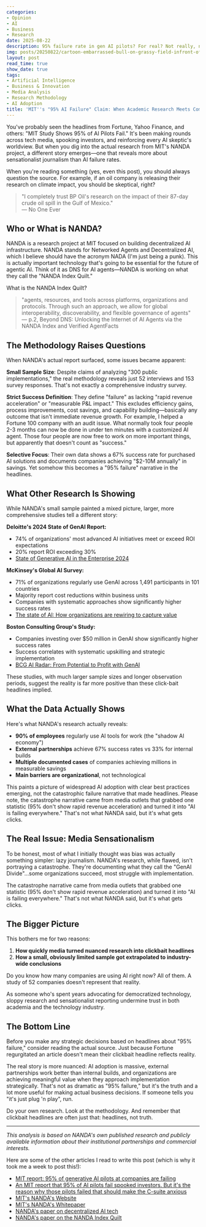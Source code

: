 ```yaml
---
categories:
- Opinion
- AI
- Business
- Research
date: 2025-08-22
description: 95% failure rate in gen AI pilots? For real? Not really, no.
img: posts/20250822/cartoon-embarrassed-bull-on-grassy-field-infront-of-an-mit.jpeg.jpeg
layout: post
read_time: true
show_date: true
tags:
- Artificial Intelligence
- Business & Innovation
- Media Analysis
- Research Methodology
- AI Adoption
title: 'MIT''s "95% AI Failure" Claim: When Academic Research Meets Commercial Interests'
---
```


You've probably seen the headlines from Fortune, Yahoo Finance, and others: "MIT Study Shows 95% of AI Pilots Fail." It's been making rounds across tech media, spooking investors, and reinforcing every AI skeptic's worldview. But when you dig into the actual research from MIT's NANDA project, a different story emerges—one that reveals more about sensationalist journalism than AI failure rates.

When you're reading something (yes, even this post), you should always question the source. For example, if an oil company is releasing their research on climate impact, you should be skeptical, right?

> "I completely trust BP Oil's research on the impact of their 87-day crude oil spill in the Gulf of Mexico."  
> — No One Ever

## Who or What is NANDA?

NANDA is a research project at MIT focused on building decentralized AI infrastructure. NANDA stands for Networked Agents and Decentralized AI, which I believe should have the acronym NADA (I'm just being a punk). This is actually important technology that's going to be essential for the future of agentic AI. Think of it as DNS for AI agents—NANDA is working on what they call the "NANDA Index Quilt."

What is the NANDA Index Quilt?

> "agents, resources, and tools across platforms, organizations and protocols. Through such an approach, we allow for global interoperability, discoverability, and flexible governance of agents"  
> — p.2, Beyond DNS: Unlocking the Internet of AI Agents via the NANDA Index and Verified AgentFacts

## The Methodology Raises Questions

When NANDA's actual report surfaced, some issues became apparent:

**Small Sample Size**: Despite claims of analyzing "300 public implementations," the real methodology reveals just 52 interviews and 153 survey responses. That's not exactly a comprehensive industry survey.

**Strict Success Definition**: They define "failure" as lacking "rapid revenue acceleration" or "measurable P&L impact." This excludes efficiency gains, process improvements, cost savings, and capability building—basically any outcome that isn't immediate revenue growth. For example, I helped a Fortune 100 company with an audit issue. What normally took four people 2-3 months can now be done in under ten minutes with a customized AI agent. Those four people are now free to work on more important things, but apparently that doesn't count as "success." 

**Selective Focus**: Their own data shows a 67% success rate for purchased AI solutions and documents companies achieving "$2-10M annually" in savings. Yet somehow this becomes a "95% failure" narrative in the headlines.

## What Other Research Is Showing

While NANDA's small sample painted a mixed picture, larger, more comprehensive studies tell a different story:

**Deloitte's 2024 State of GenAI Report:**
- 74% of organizations' most advanced AI initiatives meet or exceed ROI expectations
- 20% report ROI exceeding 30%
- [State of Generative AI in the Enterprise 2024](https://www2.deloitte.com/us/en/pages/consulting/articles/state-of-generative-ai-in-enterprise.html)

**McKinsey's Global AI Survey:**
- 71% of organizations regularly use GenAI across 1,491 participants in 101 countries
- Majority report cost reductions within business units
- Companies with systematic approaches show significantly higher success rates
- [The state of AI: How organizations are rewiring to capture value](https://www.mckinsey.com/capabilities/quantumblack/our-insights/the-state-of-ai)

**Boston Consulting Group's Study:**
- Companies investing over $50 million in GenAI show significantly higher success rates
- Success correlates with systematic upskilling and strategic implementation
- [BCG AI Radar: From Potential to Profit with GenAI](https://www.bcg.com/publications/2024/from-potential-to-profit-with-genai)

These studies, with much larger sample sizes and longer observation periods, suggest the reality is far more positive than these click-bait headlines implied.

## What the Data Actually Shows

Here's what NANDA's research actually reveals:

- **90% of employees** regularly use AI tools for work (the "shadow AI economy")
- **External partnerships** achieve 67% success rates vs 33% for internal builds
- **Multiple documented cases** of companies achieving millions in measurable savings
- **Main barriers are organizational**, not technological

This paints a picture of widespread AI adoption with clear best practices emerging, not the catastrophic failure narrative that made headlines. Please note, the catastrophe narrative came from media outlets that grabbed one statistic (95% don't show rapid revenue acceleration) and turned it into "AI is failing everywhere." That's not what NANDA said, but it's what gets clicks.

## The Real Issue: Media Sensationalism

To be honest, most of what I initially thought was bias was actually something simpler: lazy journalism. NANDA's research, while flawed, isn't portraying a catastrophe. They're documenting what they call the "GenAI Divide"...some organizations succeed, most struggle with implementation.

The catastrophe narrative came from media outlets that grabbed one statistic (95% don't show rapid revenue acceleration) and turned it into "AI is failing everywhere." That's not what NANDA said, but it's what gets clicks.

## The Bigger Picture

This bothers me for two reasons:

1. **How quickly media turned nuanced research into clickbait headlines**
2. **How a small, obviously limited sample got extrapolated to industry-wide conclusions**

Do you know how many companies are using AI right now? All of them. A study of 52 companies doesn't represent that reality.

As someone who's spent years advocating for democratized technology, sloppy research and sensationalist reporting undermine trust in both academia and the technology industry.

## The Bottom Line

Before you make any strategic decisions based on headlines about "95% failure," consider reading the actual source. Just because Fortune regurgitated an article doesn't mean their clickbait headline reflects reality.

The real story is more nuanced: AI adoption is massive, external partnerships work better than internal builds, and organizations are achieving meaningful value when they approach implementation strategically. That's not as dramatic as "95% failure," but it's the truth and a lot more useful for making actual business decisions. If someone tells you "it's just plug 'n play", run.

Do your own research. Look at the methodology. And remember that clickbait headlines are often just that: headlines, not truth.

---

*This analysis is based on NANDA's own published research and publicly available information about their institutional partnerships and commercial interests.*

Here are some of the other articles I read to write this post (which is why it took me a week to post this!):

- [MIT report: 95% of generative AI pilots at companies are failing](https://aicommission.org/2025/08/mit-report-95-of-generative-ai-pilots-at-companies-are-failing/)
- [An MIT report that 95% of AI pilots fail spooked investors. But it's the reason why those pilots failed that should make the C-suite anxious](https://fortune.com/2025/08/21/an-mit-report-that-95-of-ai-pilots-fail-spooked-investors-but-the-reason-why-those-pilots-failed-is-what-should-make-the-c-suite-anxious/)
- [MIT's NANDA's Website](https://nanda.media.mit.edu/)
- [MIT's NANDA's Whitepaper](https://nanda.media.mit.edu/assets/pdf/nanda-whitepaper.pdf)
- [NANDA's paper on decentralized AI tech](https://nanda.media.mit.edu/decentralized_AI_perspective.pdf)
- [NANDA's paper on the NANDA Index Quilt](https://arxiv.org/pdf/2507.14263)
